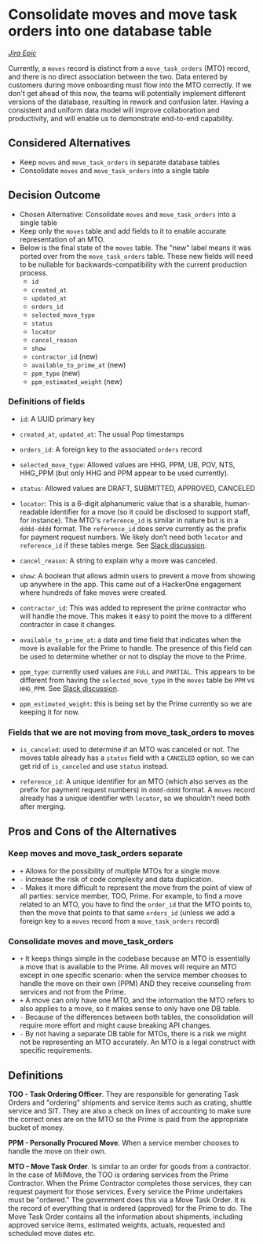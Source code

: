 # Consolidate moves and move task orders into one database table

*[Jira Epic](https://dp3.atlassian.net/browse/MB-3021)*

Currently, a `moves` record is distinct from a `move_task_orders` (MTO) record, and there
is no direct association between the two. Data entered by customers during move onboarding
must flow into the MTO correctly. If we don't get ahead of this now, the teams will
potentially implement different versions of the database, resulting in rework and
confusion later. Having a consistent and uniform data model will improve
collaboration and productivity, and will enable us to demonstrate end-to-end
capability.

## Considered Alternatives

* Keep `moves` and `move_task_orders` in separate database tables
* Consolidate `moves` and `move_task_orders` into a single table

## Decision Outcome

* Chosen Alternative: Consolidate `moves` and `move_task_orders` into a single table
* Keep only the `moves` table and add fields to it to enable accurate
representation of an MTO.
* Below is the final state of the `moves` table. The "new" label means it was ported over from
the `move_task_orders` table.  These new fields will need to be nullable for
backwards-compatibility with the current production process.
  * `id`
  * `created_at`
  * `updated_at`
  * `orders_id`
  * `selected_move_type`
  * `status`
  * `locator`
  * `cancel_reason`
  * `show`
  * `contractor_id` (new)
  * `available_to_prime_at` (new)
  * `ppm_type` (new)
  * `ppm_estimated_weight` (new)

### Definitions of fields

* `id`: A UUID primary key

* `created_at`, `updated_at`: The usual Pop timestamps

* `orders_id`: A foreign key to the associated `orders` record

* `selected_move_type`: Allowed values are HHG, PPM, UB, POV, NTS, HHG_PPM (but
only HHG and PPM appear to be used currently).

* `status`: Allowed values are DRAFT, SUBMITTED, APPROVED, CANCELED

* `locator`: This is a 6-digit alphanumeric value that is a sharable,
human-readable identifier for a move (so it could be disclosed to support staff,
for instance). The MTO's `reference_id` is similar in nature but is in a `dddd-dddd`
format. The `reference_id` does serve currently as the prefix for payment request
numbers. We likely don’t need both `locator` and `reference_id` if these tables
merge. See [Slack discussion](https://ustcdp3.slack.com/archives/CP6PTUPQF/p1595605700223400).

* `cancel_reason`: A string to explain why a move was canceled.

* `show`: A boolean that allows admin users to prevent a move from showing up
anywhere in the app. This came out of a HackerOne engagement where hundreds of fake moves were created.

* `contractor_id`: This was added to represent the prime contractor who will
handle the move. This makes it easy to point the move to a different contractor in case it changes.

* `available_to_prime_at`: a date and time field that indicates when the move is
available for the Prime to handle. The presence of this field can be used to
determine whether or not to display the move to the Prime.

* `ppm_type`: currently used values are `FULL` and `PARTIAL`. This appears to be
different from having the `selected_move_type` in the `moves` table be `PPM` vs
`HHG_PPM`. See [Slack discussion](https://ustcdp3.slack.com/archives/CP6PTUPQF/p1595617833232800).

* `ppm_estimated_weight`: this is being set by the Prime currently so we are
keeping it for now.

### Fields that we are not moving from move_task_orders to moves

* `is_canceled`: used to determine if an MTO was canceled or not. The moves
table already has a `status` field with a `CANCELED` option, so we can get rid of
`is_canceled` and use `status` instead.

* `reference_id`: A unique identifier for an MTO (which also serves as the prefix
for payment request numbers) in `dddd-dddd` format. A `moves` record already has a
unique identifier with `locator`, so we shouldn't need both after merging.

## Pros and Cons of the Alternatives

### Keep moves and move_task_orders separate

* `+` Allows for the possibility of multiple MTOs for a single move.
* `-` Increase the risk of code complexity and data duplication.
* `-` Makes it more difficult to represent the move from the point of view of
all parties: service member, TOO, Prime. For example, to find a move related to an MTO, you have to find the `order_id` that the MTO points to, then the move that points to that same `orders_id`
(unless we add a foreign key to a `moves` record from a `move_task_orders` record)

### Consolidate moves and move_task_orders

* `+` It keeps things simple in the codebase because an MTO is essentially a
move that is available to the Prime. All moves will require an MTO except in one
specific scenario: when the service member chooses to handle the move on their
own (PPM) AND they receive counseling from services and not from the Prime.
* `+` A move can only have one MTO, and the information the MTO refers to also
applies to a move, so it makes sense to only have one DB table.
* `-` Because of the differences between both tables, the consolidation will
require more effort and might cause breaking API changes.
* `-` By not having a separate DB table for MTOs, there is a risk we might not
be representing an MTO accurately. An MTO is a legal construct with specific
requirements.

## Definitions

**TOO - Task Ordering Officer**. They are responsible for generating Task Orders
and "ordering" shipments and service items such as crating, shuttle service and
SIT. They are also a check on lines of accounting to make sure the correct ones
are on the MTO so the Prime is paid from the appropriate bucket of money.

**PPM - Personally Procured Move**. When a service member chooses to handle the
move on their own.

**MTO - Move Task Order**. Is similar to an order for goods from a contractor.
In the case of MilMove, the TOO is ordering services from the Prime Contractor.
When the Prime Contractor completes those services, they can request payment for
those services. Every service the Prime undertakes must be "ordered." The
government does this via a Move Task Order. It is the record of everything that
is ordered (approved) for the Prime to do. The Move Task Order contains all the
information about shipments, including approved service items, estimated weights,
actuals, requested and scheduled move dates etc.

